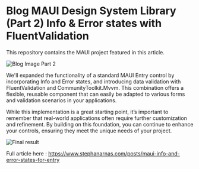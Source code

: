 # Blog MAUI Design System Library (Part 2) Info & Error states with FluentValidation

This repository contains the MAUI project featured in this article.

![Blog Image Part 2](https://www.stephanarnas.com/images/blog-02.jpg)

We'll expanded the functionality of a standard MAUI Entry control by incorporating Info and Error states, and introducing data validation with FluentValidation and CommunityToolkit.Mvvm. 
This combination offers a flexible, reusable component that can easily be adapted to various forms and validation scenarios in your applications.

While this implementation is a great starting point, it’s important to remember that real-world applications often require further customization and refinement. 
By building on this foundation, you can continue to enhance your controls, ensuring they meet the unique needs of your project.

![Final result](https://www.stephanarnas.com/images/posts/2024-08-26/04.gif)

Full article here : 
https://www.stephanarnas.com/posts/maui-info-and-error-states-for-entry